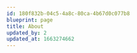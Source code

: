 ```yaml
---
id: 180f832b-04c5-4a8c-80ca-4b67d0c077b8
blueprint: page
title: About
updated_by: 2
updated_at: 1663274662
---
```

